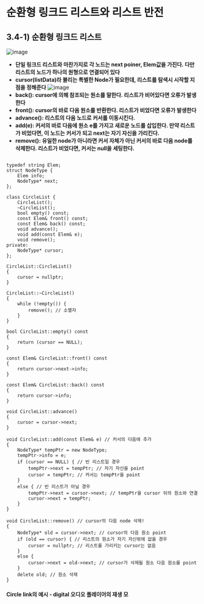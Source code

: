 순환형 링크드 리스트와 리스트 반전
==================================
## 3.4-1) 순환형 링크드 리스트
![image](https://user-images.githubusercontent.com/50229148/107309071-1cdcbb80-6acd-11eb-9297-c786676b6edb.png)
* **단일 링크드 리스트와 마찬가지로 각 노드는 next poiner, Elem값을 가진다. 다만 리스트의 노드가 하나의 원형으로 연결되어 있다**
* **cursor(listData)라 불리는 특별한 Node가 필요한데, 리스트를 탐색시 시작할 지점을 정해준다**
![image](https://user-images.githubusercontent.com/50229148/107309526-ef444200-6acd-11eb-8d6e-dc2005da7cd6.png)
* **back(): cursor에 의해 참조되는 원소를 말한다. 리스트가 비어있다면 오류가 발생한다**
* **front(): cursor의 바로 다음 원소를 반환한다. 리스트가 비었다면 오류가 발생한다**
* **advance(): 리스트의 다음 노드로 커서를 이동시킨다.**
* **add(e): 커서의 바로 다음에 원소 e를 가지고 새로운 노드를 삽입한다. 만약 리스트가 비었다면, 이 노드는 커서가 되고 next는 자기 자신을 가리킨다.**
* **remove(): 유일한 node가 아니라면 커서 자체가 아닌 커서의 바로 다음 node를 삭제한다. 리스트가 비었다면, 커서는 null을 세팅한다.**
<pre><code>
typedef string Elem;
struct NodeType {
	Elem info;
	NodeType* next;
};

class CircleList {
	CircleList();
	~CircleList();
	bool empty() const;
	const Elem& front() const;
	const Elem& back() const;
	void advance();
	void add(const Elem& e);
	void remove();
private:
	NodeType* cursor;
};

CircleList::CircleList()
{
	cursor = nullptr;
}

CircleList::~CircleList()
{
	while (!empty()) {
		remove(); // 소멸자
	}
}

bool CircleList::empty() const
{
	return (cursor == NULL);
}

const Elem& CircleList::front() const
{
	return cursor->next->info;
}

const Elem& CircleList::back() const
{
	return cursor->info;
}

void CircleList::advance()
{
	cursor = cursor->next;
}

void CircleList::add(const Elem& e) // 커서의 다음에 추가
{
	NodeType* tempPtr = new NodeType;
	tempPtr->info = e;
	if (cursor == NULL) { // 빈 리스트일 경우
		tempPtr->next = tempPtr; // 자기 자신을 point
		cursor = tempPtr; // 커서는 tempPtr을 point
	}
	else { // 빈 리스트가 아닐 경우
		tempPtr->next = cursor->next; // tempPtr을 cursor 뒤의 원소와 연결
		cursor->next = tempPtr;
	}
}

void CircleList::remove() // cursor의 다음 node 삭제!
{
	NodeType* old = cursor->next; // cursor의 다음 원소 point
	if (old == cursor) { // 리스트의 원소가 자기 자신밖에 없을 경우
		cursor = nullptr; // 리스트를 가리키는 cursor는 없음
	}
	else {
		cursor->next = old->next; // cursor가 삭제될 원소 다음 원소를 point
	}
	delete old; // 원소 삭제
}</code></pre>
#### Circle link의 예시 - digital 오디오 플레이어의 재생 모
